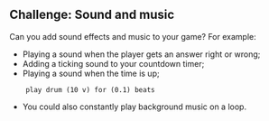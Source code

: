 ## Challenge: Sound and music
Can you add sound effects and music to your game? For example:

+ Playing a sound when the player gets an answer right or wrong;
+ Adding a ticking sound to your countdown timer;
+ Playing a sound when the time is up;

```blocks
	play drum (10 v) for (0.1) beats
```

+ You could also constantly play background music on a loop.
